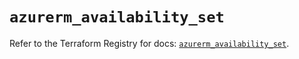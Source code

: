 # `azurerm_availability_set`

Refer to the Terraform Registry for docs: [`azurerm_availability_set`](https://registry.terraform.io/providers/hashicorp/azurerm/4.7.0/docs/resources/availability_set).

